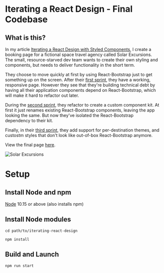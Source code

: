 # Iterating a React Design - Final Codebase
## What is this?
In my article [Iterating a React Design with Styled Components](https://css-tricks.com/iterating-a-react-design-with-styled-components/), I create a booking page for a fictional space travel agency called Solar Excursions. The small, resource-starved dev team wants to create their own styling and components, but needs to deliver functionality in the short term. 

They choose to move quickly at first by using React-Bootstrap just to get something up on the screen. After their [first sprint](https://codesandbox.io/s/38my744q5m), they have a working, responsive page. However they see that they're building technical debt by having all their application components depend on React-Bootstrap, which will make it hard to refactor out later. 

During the [second sprint](https://codesandbox.io/s/xlrvn41n6p), they refactor to create a custom component kit. At first it just renames existing React-Bootstrap components, leaving the app looking the same. But now they've isolated the React-Bootstrap dependency to their kit. 

Finally, in their [third sprint](https://codesandbox.io/s/j7w7v4k67y), they add support for per-destination themes, and custostm styles that don't look like out-of-box React-Bootstrap anymore. 

View the final page [here](https://j7w7v4k67y.codesandbox.io/).

![Solar Excursions](SolarExcursions.png)

# Setup
## Install Node and npm
[Node](https://nodejs.org/en/download/) 10.15 or above (also installs npm)

## Install Node modules
`cd path/to/iterating-react-design`

`npm install`

## Build and Launch
`npm run start`
